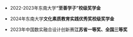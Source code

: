 - 2022-2023年东南大学<strong>“至善学子”校级奖学金</strong>

- 2024年东南大学<strong>文化素质教育实践优秀奖校级奖学金</strong>

- 2023年中国数实融合设计创新赛<strong>江苏省一等奖、全国三等奖</strong>



